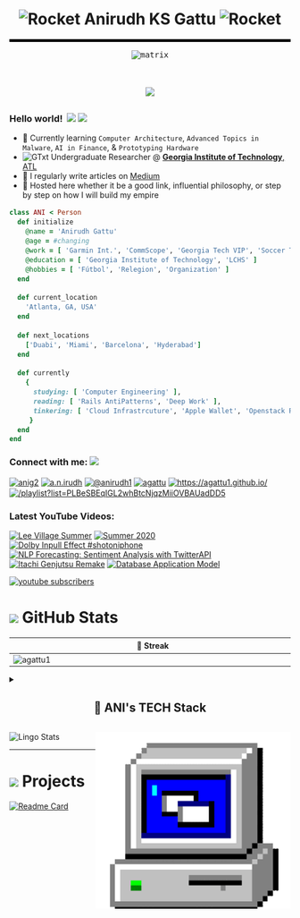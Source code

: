 <!--START_SECTION:activity-->
<!--END_SECTION:activity-->

<div align="center">
  <h1> <img src="https://github.com/TheDudeThatCode/TheDudeThatCode/blob/master/Assets/Rocket.gif" alt="Rocket" width="30px"> Anirudh KS Gattu   <img src="https://github.com/TheDudeThatCode/TheDudeThatCode/blob/master/Assets/Rocket.gif" alt="Rocket" width="30px"> </h1>
</div>
<hr style="border: 2px solid black;">


<!-- Matrix ################################################################################################################################################################################################ -->
<p align="center">
  <kbd>
    <img src="https://user-images.githubusercontent.com/104290279/189438951-756aea1a-054a-4b73-979c-f1869abe57b0.svg" alt="matrix">
  </kbd>
</p>

<!-- Expertise ################################################################################################################################################################################################ -->
<h1 align="center"> <a href="https://git.io/typing-svg"><img src="https://readme-typing-svg.demolab.com/?lines=M%C3%A9+Exp%C3%A9rtise%E2%80%A6;athlete+%7C+engineer+%7C+believer;thx+for+your+visit!;&font=Fira%20Code&center=true&width=380&height=30"/></a>
</h1>

### **Hello world!** &nbsp;<img src="https://github.com/TheDudeThatCode/TheDudeThatCode/blob/master/Assets/Hi.gif" width="29px"> <img src="https://github.com/TheDudeThatCode/TheDudeThatCode/blob/master/Assets/Earth.gif" width="24px">

- 🌱 Currently learning `Computer Architecture`, `Advanced Topics in Malware`, `AI in Finance`, & `Prototyping Hardware`
- <img src="https://emoji.discadia.com/emojis/bb038bfe-bddd-440a-b90c-20c5ee041cb4.PNG" alt="GTxt" width="30"> Undergraduate Researcher @ <a href="https://meritpages.com/agattu"> <b>Georgia Institute of Technology</b>, ATL</a>
- 📝 I regularly write articles on [Medium](Medium)
- 🔭 Hosted here whether it be a good link, influential philosophy, or step by step on how I will build my empire

<!-- CODE DESCRIPTION ############################################################################################################################################################################### -->
 ```ruby
 class ANI < Person
   def initialize
     @name = 'Anirudh Gattu'
     @age = #changing
     @work = [ 'Garmin Int.', 'CommScope', 'Georgia Tech VIP', 'Soccer Trainer' ]
     @education = [ 'Georgia Institute of Technology', 'LCHS' ]
     @hobbies = [ 'Fútbol', 'Relegion', 'Organization' ]
   end

   def current_location
     'Atlanta, GA, USA'
   end

   def next_locations
     ['Duabi', 'Miami', 'Barcelona', 'Hyderabad']
   end

   def currently
     {
       studying: [ 'Computer Engineering' ],
       reading: [ 'Rails AntiPatterns', 'Deep Work' ],
       tinkering: [ 'Cloud Infrastrcuture', 'Apple Wallet', 'Openstack Regions' ]
      }
   end
 end
 ```
<!-- CODE DESCRIPTION ############################################################################################################################################################################### -->



<!-- CONNECT DESCRIPTION ############################################################################################################################################################################### -->

<h3 align="left"> Connect with me: <img src="https://github.com/TheDudeThatCode/TheDudeThatCode/blob/master/Assets/Handshake.gif" height="32px"></h3>
<p align="left">
<a href="https://linkedin.com/in/anig2" target="blank"><img align="center" src="https://raw.githubusercontent.com/rahuldkjain/github-profile-readme-generator/master/src/images/icons/Social/linked-in-alt.svg" alt="anig2" height="30" width="40" /></a>
<a href="https://instagram.com/a.n.irudh" target="blank"><img align="center" src="https://raw.githubusercontent.com/rahuldkjain/github-profile-readme-generator/master/src/images/icons/Social/instagram.svg" alt="a.n.irudh" height="30" width="40" /></a>
<a href="https://medium.com/@anirudhgattu2002" target="blank"><img align="center" src="https://raw.githubusercontent.com/rahuldkjain/github-profile-readme-generator/master/src/images/icons/Social/medium.svg" alt="@anirudh1" height="30" width="40" /></a>
<a href="https://meritpages.com/agattu" target="blank"><img align="center" src="https://images.squarespace-cdn.com/content/v1/5c2e22952714e50bb80b2785/1550092274007-CSKPTTWI4M5DQXU74BVU/Merit_Mbadge_Blue_EPS.png" alt="agattu" height="30" width="40" /></a>
<a href="https://agattu1.github.io/" target="blank"><img align="center" src="https://raw.githubusercontent.com/rahuldkjain/github-profile-readme-generator/master/src/images/icons/Social/rss.svg" alt="https://agattu1.github.io/" height="30" width="40" /></a> <!-- YOUTUBE -->
<a href="https://youtube.com/playlist?list=PLBeSBEqIGL2whBtcNjqzMiiOVBAUadDD5" target="blank"><img align="center" src="https://raw.githubusercontent.com/rahuldkjain/github-profile-readme-generator/master/src/images/icons/Social/youtube.svg" alt="/playlist?list=PLBeSBEqIGL2whBtcNjqzMiiOVBAUadDD5" height="30" width="40" /></a>
</p>



<!-- CHECKOUT DESCRIPTION ############################################################################################################################################################################### -->

<h3 align="left">Latest YouTube Videos: </h3>

<!-- BEGIN YOUTUBE-CARDS -->
[![Lee Village Summer](https://ytcards.demolab.com/?id=vIgx6GQS6BQ&title=Lee+Village+Summer&lang=en&timestamp=1677640948&background_color=%230d1117&title_color=%23ffffff&stats_color=%23dedede&width=250&border_radius=5&duration=144 "Lee Village Summer")](https://www.youtube.com/watch?v=vIgx6GQS6BQ)
[![Summer 2020](https://ytcards.demolab.com/?id=X-pV6gOPWL8&title=Summer+2020&lang=en&timestamp=1677572003&background_color=%230d1117&title_color=%23ffffff&stats_color=%23dedede&width=250&border_radius=5&duration=34 "Summer 2020")](https://www.youtube.com/watch?v=X-pV6gOPWL8)
[![Dolby Inpull Effect #shotoniphone](https://ytcards.demolab.com/?id=ol3Lr48hSe0&title=Dolby+Inpull+Effect+%23shotoniphone&lang=en&timestamp=1672960350&background_color=%230d1117&title_color=%23ffffff&stats_color=%23dedede&width=250&border_radius=5&duration=16 "Dolby Inpull Effect #shotoniphone")](https://www.youtube.com/watch?v=ol3Lr48hSe0)
[![NLP Forecasting: Sentiment Analysis with TwitterAPI](https://ytcards.demolab.com/?id=Yt0uvItl6UY&title=NLP+Forecasting%3A+Sentiment+Analysis+with+TwitterAPI&lang=en&timestamp=1670914722&background_color=%230d1117&title_color=%23ffffff&stats_color=%23dedede&width=250&border_radius=5&duration=2692 "NLP Forecasting: Sentiment Analysis with TwitterAPI")](https://www.youtube.com/watch?v=Yt0uvItl6UY)
[![Itachi Genjutsu Remake](https://ytcards.demolab.com/?id=tDIDYPHaXsQ&title=Itachi+Genjutsu+Remake&lang=en&timestamp=1662181855&background_color=%230d1117&title_color=%23ffffff&stats_color=%23dedede&width=250&border_radius=5&duration=170 "Itachi Genjutsu Remake")](https://www.youtube.com/watch?v=tDIDYPHaXsQ)
[![Database Application Model](https://ytcards.demolab.com/?id=69JEpHb7kq4&title=Database+Application+Model&lang=en&timestamp=1662172806&background_color=%230d1117&title_color=%23ffffff&stats_color=%23dedede&width=250&border_radius=5&duration=192 "Database Application Model")](https://www.youtube.com/watch?v=69JEpHb7kq4)
<!-- END YOUTUBE-CARDS -->

<a href="https://www.youtube.com/channel/UCvNxHSyk8tZWZ3wZCwPyQSg/?sub_confirmation=1">
         <img alt="youtube subscribers" title="Subscribe to my YouTube channel" src="https://custom-icon-badges.demolab.com/youtube/channel/subscribers/UCvNxHSyk8tZWZ3wZCwPyQSg?color=%23E05D44&label=SUBSCRIBE&logo=video&logoColor=white&style=for-the-badge&labelColor=CE4630"/></a> 

<!-- STATS ############################################################################################################################################################################### -->

<h1 align="left"> <img src="https://github.com/TheDudeThatCode/TheDudeThatCode/blob/master/Assets/Medal.gif" width="20px"> GitHub Stats </h1>

| 🔱 Streak                                                  | 〽️ Stat                                                   |
| ------------------------------------------------------------ | -------------------------------------------------------------- |
| <img align="left" src="https://github-readme-streak-stats.herokuapp.com/?user=agattu1&" alt="agattu1" width="500" /> | <img align="right" src="https://github-readme-stats-three-phi-64.vercel.app/api?username=agattu1&show_icons=true&include_all_commits=true&count_private=true&locale=en" alt="agattu1" width="500" /> | 



<!-- <p>&nbsp;<img align="left" src="https://github-readme-stats.vercel.app/api?username=agattu1&show_icons=true&include_all_commits=true&count_private=true&locale=en" alt="agattu1" /></p> -->

<details>
 <summary><h2 align = "center"> 🧰 ANI's TECH Stack </h2>
   </summary>
     <!-- LANG/TOOLS DESCRIPTION ###################################################################################################################################################################### -->
<p align="left"> <a href="https://angular.io" target="_blank" rel="noreferrer"> <img src="https://angular.io/assets/images/logos/angular/angular.svg" alt="angular" width="40" height="40"/> </a> <a href="https://www.arduino.cc/" target="_blank" rel="noreferrer"> <img src="https://cdn.worldvectorlogo.com/logos/arduino-1.svg" alt="arduino" width="40" height="40"/> </a> <a href="https://aws.amazon.com" target="_blank" rel="noreferrer"> <img src="https://raw.githubusercontent.com/devicons/devicon/master/icons/amazonwebservices/amazonwebservices-original-wordmark.svg" alt="aws" width="40" height="40"/> </a> <a href="https://getbootstrap.com" target="_blank" rel="noreferrer"> <img src="https://raw.githubusercontent.com/devicons/devicon/master/icons/bootstrap/bootstrap-plain-wordmark.svg" alt="bootstrap" width="40" height="40"/> </a> <a href="https://www.cprogramming.com/" target="_blank" rel="noreferrer"> <img src="https://raw.githubusercontent.com/devicons/devicon/master/icons/c/c-original.svg" alt="c" width="40" height="40"/> </a> <a href="https://www.w3schools.com/cs/" target="_blank" rel="noreferrer"> <img src="https://raw.githubusercontent.com/devicons/devicon/master/icons/csharp/csharp-original.svg" alt="csharp" width="40" height="40"/> </a> <a href="https://www.w3schools.com/css/" target="_blank" rel="noreferrer"> <img src="https://raw.githubusercontent.com/devicons/devicon/master/icons/css3/css3-original-wordmark.svg" alt="css3" width="40" height="40"/> </a> <a href="https://www.cypress.io" target="_blank" rel="noreferrer"> <img src="https://raw.githubusercontent.com/simple-icons/simple-icons/6e46ec1fc23b60c8fd0d2f2ff46db82e16dbd75f/icons/cypress.svg" alt="cypress" width="40" height="40"/> </a> <a href="https://www.djangoproject.com/" target="_blank" rel="noreferrer"> <img src="https://cdn.worldvectorlogo.com/logos/django.svg" alt="django" width="40" height="40"/> </a> <a href="https://www.docker.com/" target="_blank" rel="noreferrer"> <img src="https://raw.githubusercontent.com/devicons/devicon/master/icons/docker/docker-original-wordmark.svg" alt="docker" width="40" height="40"/> </a> <a href="https://dotnet.microsoft.com/" target="_blank" rel="noreferrer"> <img src="https://raw.githubusercontent.com/devicons/devicon/master/icons/dot-net/dot-net-original-wordmark.svg" alt="dotnet" width="40" height="40"/> </a> <a href="https://flask.palletsprojects.com/" target="_blank" rel="noreferrer"> <img src="https://www.vectorlogo.zone/logos/pocoo_flask/pocoo_flask-icon.svg" alt="flask" width="40" height="40"/> </a> <a href="https://cloud.google.com" target="_blank" rel="noreferrer"> <img src="https://www.vectorlogo.zone/logos/google_cloud/google_cloud-icon.svg" alt="gcp" width="40" height="40"/> </a> <a href="https://git-scm.com/" target="_blank" rel="noreferrer"> <img src="https://www.vectorlogo.zone/logos/git-scm/git-scm-icon.svg" alt="git" width="40" height="40"/> </a> <a href="https://www.w3.org/html/" target="_blank" rel="noreferrer"> <img src="https://raw.githubusercontent.com/devicons/devicon/master/icons/html5/html5-original-wordmark.svg" alt="html5" width="40" height="40"/> </a> <a href="https://www.java.com" target="_blank" rel="noreferrer"> <img src="https://raw.githubusercontent.com/devicons/devicon/master/icons/java/java-original.svg" alt="java" width="40" height="40"/> </a> <a href="https://developer.mozilla.org/en-US/docs/Web/JavaScript" target="_blank" rel="noreferrer"> <img src="https://raw.githubusercontent.com/devicons/devicon/master/icons/javascript/javascript-original.svg" alt="javascript" width="40" height="40"/> </a> <a href="https://jekyllrb.com/" target="_blank" rel="noreferrer"> <img src="https://www.vectorlogo.zone/logos/jekyllrb/jekyllrb-icon.svg" alt="jekyll" width="40" height="40"/> </a> <a href="https://www.linux.org/" target="_blank" rel="noreferrer"> <img src="https://raw.githubusercontent.com/devicons/devicon/master/icons/linux/linux-original.svg" alt="linux" width="40" height="40"/> </a> <a href="https://www.mathworks.com/" target="_blank" rel="noreferrer"> <img src="https://upload.wikimedia.org/wikipedia/commons/2/21/Matlab_Logo.png" alt="matlab" width="40" height="40"/> </a> <a href="https://www.mongodb.com/" target="_blank" rel="noreferrer"> <img src="https://raw.githubusercontent.com/devicons/devicon/master/icons/mongodb/mongodb-original-wordmark.svg" alt="mongodb" width="40" height="40"/> </a> <a href="https://www.mysql.com/" target="_blank" rel="noreferrer"> <img src="https://raw.githubusercontent.com/devicons/devicon/master/icons/mysql/mysql-original-wordmark.svg" alt="mysql" width="40" height="40"/> </a> <a href="https://nodejs.org" target="_blank" rel="noreferrer"> <img src="https://raw.githubusercontent.com/devicons/devicon/master/icons/nodejs/nodejs-original-wordmark.svg" alt="nodejs" width="40" height="40"/> </a> <a href="https://pandas.pydata.org/" target="_blank" rel="noreferrer"> <img src="https://raw.githubusercontent.com/devicons/devicon/2ae2a900d2f041da66e950e4d48052658d850630/icons/pandas/pandas-original.svg" alt="pandas" width="40" height="40"/> </a> <a href="https://www.perl.org/" target="_blank" rel="noreferrer"> <img src="https://api.iconify.design/logos-perl.svg" alt="perl" width="40" height="40"/> </a> <a href="https://www.python.org" target="_blank" rel="noreferrer"> <img src="https://raw.githubusercontent.com/devicons/devicon/master/icons/python/python-original.svg" alt="python" width="40" height="40"/> </a> <a href="https://reactjs.org/" target="_blank" rel="noreferrer"> <img src="https://raw.githubusercontent.com/devicons/devicon/master/icons/react/react-original-wordmark.svg" alt="react" width="40" height="40"/> </a> <a href="https://seaborn.pydata.org/" target="_blank" rel="noreferrer"> <img src="https://seaborn.pydata.org/_images/logo-mark-lightbg.svg" alt="seaborn" width="40" height="40"/> </a> <a href="https://spring.io/" target="_blank" rel="noreferrer"> <img src="https://www.vectorlogo.zone/logos/springio/springio-icon.svg" alt="spring" width="40" height="40"/> </a> <a href="https://www.typescriptlang.org/" target="_blank" rel="noreferrer"> <img src="https://raw.githubusercontent.com/devicons/devicon/master/icons/typescript/typescript-original.svg" alt="typescript" width="40" height="40"/> </a> <a href="https://unity.com/" target="_blank" rel="noreferrer"> <img src="https://www.vectorlogo.zone/logos/unity3d/unity3d-icon.svg" alt="unity" width="40" height="40"/> </a> </p> 
</details>

![Lingo Stats](https://github-readme-stats-three-phi-64.vercel.app/api/top-langs/?username=agattu1&&langs_count=9&count-private=true&layout=donut)
<img align="right" alt="PC GIF" src="https://github.com/TheDudeThatCode/TheDudeThatCode/blob/master/Assets/PC.gif" width="350" />

<!-- STATS DONEEEEE ############################################################################################################################################################################### -->


<!-- PROJECTS ############################################################################################################################################################################### -->
----
<h1 align="left"> <img src="https://github.com/TheDudeThatCode/TheDudeThatCode/blob/master/Assets/Medal.gif" width="20px"> Projects </h1>

[![Readme Card](https://github-readme-stats-three-phi-64.vercel.app/api/pin/?username=agattu1&repo=CHATGPT3-Analysis)](https://github.com/agattu1/github-readme-stats)

<!-- PROEJCTS DONE ############################################################################################################################################################################### -->

